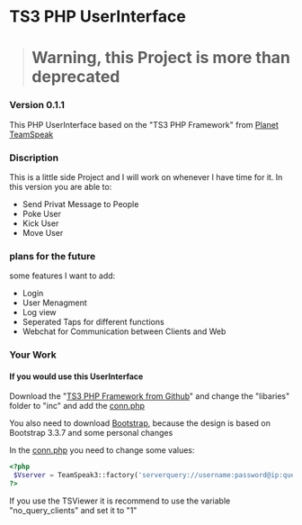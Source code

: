 # TS3 PHP UserInterface

> # Warning, this Project is more than deprecated

### Version 0.1.1

This PHP UserInterface based on the "TS3 PHP Framework" from [Planet TeamSpeak]


### Discription

This is a little side Project and I will work on whenever I have time for it. 
In this version you are able to:
  - Send Privat Message to People
  - Poke User
  - Kick User
  - Move User


### plans for the future
some features I want to add:
 - Login
 - User Menagment
 - Log view
 - Seperated Taps for different functions
 - Webchat for Communication between Clients and Web


### Your Work
#### If you would use this UserInterface

Download the "[TS3 PHP Framework from Github]" and change the "libaries" folder to "inc" and add the [conn.php]

You also need to download [Bootstrap], because the design is based on Bootstrap 3.3.7 and some personal changes

In the [conn.php] you need to change some values:
 ```php
 <?php
  $Vserver = TeamSpeak3::factory('serverquery://username:password@ip:queryport/?server_port=port&nickname=name&no_query_clients=1');
 ?>
 ```
 If you use the TSViewer it is recommend to use the variable "no_query_clients" and set it to "1"


[Planet TeamSpeak]: <https://www.planetteamspeak.com/>
[conn.php]: <https://github.com/Spirit-act/ts3phpui/blob/master/inc/conn.php>
[TS3 PHP Framework from Github]: <https://github.com/planetteamspeak/ts3phpframework>
[Bootstrap]: <https://getbootstrap.com>

